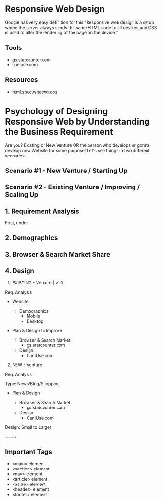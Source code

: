# Responsive Web Design

Google has very easy definition for this "Responsive web design is a setup where the server always sends the same HTML code to all devices and CSS is used to alter the rendering of the page on the device."

## Tools
- gs.statcounter.com
- caniuse.com

## Resources
- html.spec.whatwg.org


# Psychology of Designing Responsive Web by Understanding the Business Requirement

Are you? Existing or New Venture OR the person who develops or gonna develop new Website for some purpose! Let's see things in two different scenarios.

## Scenario #1 - New Venture / Starting Up
## Scenario #2 - Existing Venture / Improving / Scaling Up


## 1. Requirement Analysis

First, under

## 2. Demographics
## 3. Browser & Search Market Share
## 4. Design


1. EXISTING - Venture | v1.0

Req. Analysis

- Website
  - Demographics
    - Mobile
    - Desktop

- Plan & Design to Improve
  - Browser & Search Market
    - gs.statcounter.com
  - Design
    - CanIUse.com


2. NEW - Venture

Req. Analysis

Type: News/Blog/Shopping

- Plan & Design

  - Browser & Search Market
    - gs.statcounter.com
  - Design
    - CanIUse.com


Design: Small to Larger

--->


## Important Tags
- \<main> element
- \<section> element
- \<nav> element
- \<article> element
- \<aside> element
- \<header> element
- \<footer> element

